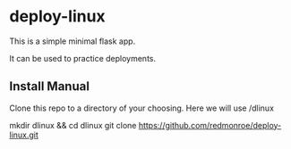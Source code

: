 # deploy-linux

This is a simple minimal flask app.

It can be used to practice deployments.

## Install Manual

Clone this repo to a directory of your choosing. Here we will use /dlinux

mkdir dlinux && cd dlinux
git clone https://github.com/redmonroe/deploy-linux.git
